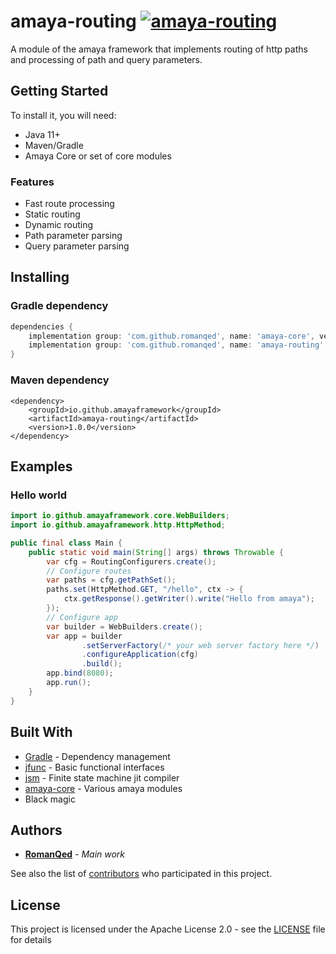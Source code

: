 # amaya-routing [![amaya-routing](https://img.shields.io/maven-central/v/io.github.amayaframework/amaya-jetty?color=blue)](https://repo1.maven.org/maven2/io/github/amayaframework/amaya-routing)

A module of the amaya framework that implements routing of http paths
and processing of path and query parameters.

## Getting Started

To install it, you will need:

* Java 11+
* Maven/Gradle
* Amaya Core or set of core modules

### Features

* Fast route processing
* Static routing
* Dynamic routing
* Path parameter parsing
* Query parameter parsing

## Installing

### Gradle dependency

```Groovy
dependencies {
    implementation group: 'com.github.romanqed', name: 'amaya-core', version: '2.0.0'
    implementation group: 'com.github.romanqed', name: 'amaya-routing', version: '1.0.0'
}
```

### Maven dependency

```
<dependency>
    <groupId>io.github.amayaframework</groupId>
    <artifactId>amaya-routing</artifactId>
    <version>1.0.0</version>
</dependency>
```

## Examples

### Hello world

```Java
import io.github.amayaframework.core.WebBuilders;
import io.github.amayaframework.http.HttpMethod;

public final class Main {
    public static void main(String[] args) throws Throwable {
        var cfg = RoutingConfigurers.create();
        // Configure routes
        var paths = cfg.getPathSet();
        paths.set(HttpMethod.GET, "/hello", ctx -> {
            ctx.getResponse().getWriter().write("Hello from amaya");
        });
        // Configure app
        var builder = WebBuilders.create();
        var app = builder
                .setServerFactory(/* your web server factory here */)
                .configureApplication(cfg)
                .build();
        app.bind(8080);
        app.run();
    }
}

```

## Built With

* [Gradle](https://gradle.org) - Dependency management
* [jfunc](https://github.com/RomanQed/jfunc) - Basic functional interfaces
* [jsm](https://github.com/RomanQed/jsm) - Finite state machine jit compiler
* [amaya-core](https://github.com/AmayaFramework/amaya-core) - Various amaya modules
* Black magic

## Authors

* **[RomanQed](https://github.com/RomanQed)** - *Main work*

See also the list of [contributors](https://github.com/AmayaFramework/amaya-jetty/contributors)
who participated in this project.

## License

This project is licensed under the Apache License 2.0 - see the [LICENSE](LICENSE) file for details
